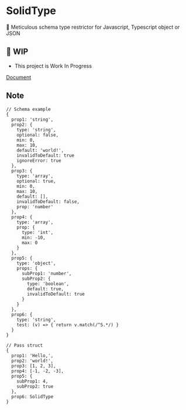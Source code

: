# SolidType
🧱 Meticulous schema type restrictor for Javascript, Typescript object or JSON

## 🚧 WIP
- This project is Work In Progress

[Document](./docs/index.md)

## Note
```
// Schema example
{
  prop1: 'string',
  prop2: {
    type: 'string',
    optional: false,
    min: 0,
    max: 10,
    default: 'world!',
    invalidToDefault: true
    ignoreError: true
  },
  prop3: {
    type: 'array',
    optional: true,
    min: 0,
    max: 10,
    default: [],
    invalidToDefault: false,
    prop: 'number'
  },
  prop4: {
    type: 'array',
    prop: {
      type: 'int',
      min: -10,
      max: 0
    }
  },
  prop5: {
    type: 'object',
    props: {
      subProp1: 'number',
      subProp2: {
        type: 'boolean',
        default: true,
        invalidToDefault: true
      }
    }
  },
  prop6: {
    type: 'string',
    test: (v) => { return v.match(/^S.*/) }
  }
}

// Pass struct
{
  prop1: 'Hello,',
  prop2: 'world!',
  prop3: [1, 2, 3],
  prop4: [-1, -2, -3],
  prop5: {
    subProp1: 4,
    subProp2: true
  },
  prop6: SolidType
}
```
